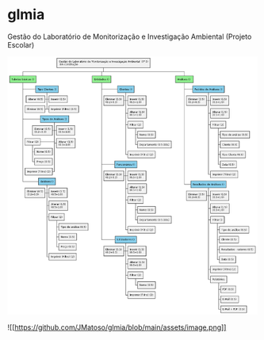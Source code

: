 # glmia
Gestão do Laboratório de Monitorização e Investigação Ambiental (Projeto Escolar)

<img src="https://github.com/JMatoso/glmia/blob/main/assets/image.png" alt="Arquitetura do Projeto" />

![[https://github.com/JMatoso/glmia/blob/main/assets/image.png]]
